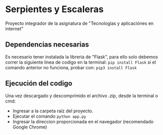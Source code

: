 # Serpientes y Escaleras
Proyecto integrador de la asignatura de "Tecnologías y aplicaciónes en internet"
## Dependencias necesarias
Es necesario tener instalada la libreria de "Flask", para ello solo debemos correr la siguiente linea de codigo en la terminal:
```pip install Flask```
si el comando anterior no funciona, probar con:
```pip3 install Flask```

## Ejecución del codigo
Una vez descargado y descomprímido el archivo .zip, desde la terminal o cmd:
- Ingresar a la carpeta raíz del proyecto.
- Ejecutar el comando ```python app.py```
- Ingresar la direccion proporcionada en el navegador (recomendado Google Chrome)



